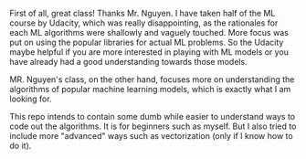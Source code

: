 First of all, great class! Thanks Mr. Nguyen. I have taken half of the ML course by Udacity, which was really disappointing, as the rationales for each ML algorithms were shallowly and vaguely touched. More focus was put on using the popular libraries for actual ML problems. So the Udacity maybe helpful if you are more interested in playing with ML models or you have already had a good understanding towards those models. 

MR. Nguyen's class, on the other hand, focuses more on understanding the algorithms of popular machine learning models, which is exactly what I am looking for.

This repo intends to contain some dumb while easier to understand ways to code out the algorithms. It is for beginners such as myself. But I also tried to include more "advanced" ways such as vectorization (only if I know how to do it).
